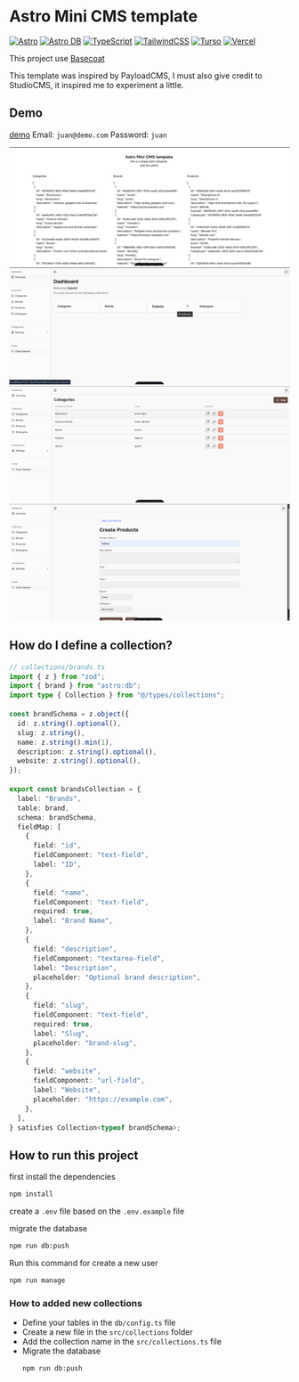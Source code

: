 # Astro Mini CMS template

[![Astro](https://img.shields.io/badge/Astro-0C1222?style=for-the-badge&logo=astro&logoColor=FF5D01)](https://astro.build/)
[![Astro DB](https://img.shields.io/badge/Astro_DB-FF5D01?style=for-the-badge&logo=astro&logoColor=white)](https://astro.build/db)
[![TypeScript](https://img.shields.io/badge/TypeScript-3178C6?style=for-the-badge&logo=typescript&logoColor=white)](https://www.typescriptlang.org/)
[![TailwindCSS](https://img.shields.io/badge/TailwindCSS-06B6D4?style=for-the-badge&logo=tailwindcss&logoColor=white)](https://tailwindcss.com/)
[![Turso](https://img.shields.io/badge/Turso-2D2E83?style=for-the-badge&logo=sqlite&logoColor=white)](https://turso.tech/)
[![Vercel](https://img.shields.io/badge/Vercel-000000?style=for-the-badge&logo=vercel&logoColor=white)](https://vercel.com/)

This project use [Basecoat](https://basecoatui.com/)

This template was inspired by PayloadCMS, I must also give credit to StudioCMS, it inspired me to experiment a little.

## Demo

[demo](https://kropress.vercel.app/admin/)
Email: `juan@demo.com`
Password: `juan`

![demo](public/demo.png)
![demo](public/demo1.png)
![demo](public/demo2.png)
![demo](public/demo3.png)

## How do I define a collection?

```ts
// collections/brands.ts
import { z } from "zod";
import { brand } from "astro:db";
import type { Collection } from "@/types/collections";

const brandSchema = z.object({
  id: z.string().optional(),
  slug: z.string(),
  name: z.string().min(1),
  description: z.string().optional(),
  website: z.string().optional(),
});

export const brandsCollection = {
  label: "Brands",
  table: brand,
  schema: brandSchema,
  fieldMap: [
    {
      field: "id",
      fieldComponent: "text-field",
      label: "ID",
    },
    {
      field: "name",
      fieldComponent: "text-field",
      required: true,
      label: "Brand Name",
    },
    {
      field: "description",
      fieldComponent: "textarea-field",
      label: "Description",
      placeholder: "Optional brand description",
    },
    {
      field: "slug",
      fieldComponent: "text-field",
      required: true,
      label: "Slug",
      placeholder: "brand-slug",
    },
    {
      field: "website",
      fieldComponent: "url-field",
      label: "Website",
      placeholder: "https://example.com",
    },
  ],
} satisfies Collection<typeof brandSchema>;
```

## How to run this project

first install the dependencies

```bash
npm install
```

create a `.env` file based on the `.env.example` file

migrate the database

```bash
npm run db:push
```

Run this command for create a new user

```bash
npm run manage
```

### How to added new collections

- Define your tables in the `db/config.ts` file
- Create a new file in the `src/collections` folder
- Add the collection name in the `src/collections.ts` file
- Migrate the database
  ```bash
  npm run db:push
  ```
